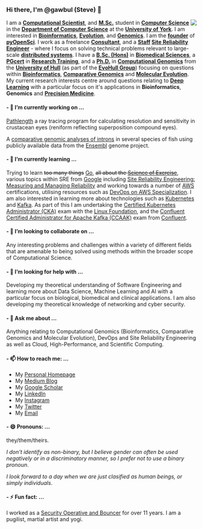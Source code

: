 ### Hi there, I'm @gawbul (Steve) 👋

<img align="right" src="https://github-readme-stats.vercel.app/api?username=gawbul&show_icons=true&icon_color=0366d6&text_color=24292e&bg_color=ffffff&hide_title=true" />

I am a **[Computational Scientist](https://en.wikipedia.org/wiki/Computational_scientist)**, and **[M.Sc.](https://en.wikipedia.org/wiki/Master_of_Science)** student in **[Computer Science](https://online.york.ac.uk/study-online/msc-computer-science-online/)** in the **[Department of Computer Science](https://www.cs.york.ac.uk)** at the **[University of York](https://github.com/orgs/university-of-york/)**. I am interested in **[Bioinformatics](https://en.wikipedia.org/wiki/Bioinformatics)**, **[Evolution](https://en.wikipedia.org/wiki/Evolution)**, and **[Genomics](https://en.wikipedia.org/wiki/Genomics)**. I am the **[founder](https://en.wiktionary.org/wiki/founder#Noun)** of **[pyOpenSci](https://github.com/orgs/pyopensci)**. I work as a freelance **[Consultant](https://www.linkedin.com/company/stephenpmoss)**, and a **[Staff](https://staffeng.com/guides/overview-overview) [Site Reliability Engineer](https://en.wikipedia.org/wiki/Site_reliability_engineering)** - where I focus on solving technical problems relevant to large-scale **[distributed systems](https://en.wikipedia.org/wiki/Distributed_computing)**. I have a **[B.Sc. (Hons)](https://en.wikipedia.org/wiki/Bachelor_of_Science)** in **[Biomedical Sciences](https://en.wikipedia.org/wiki/Biomedical_sciences)**, a **[PGcert](https://en.wikipedia.org/wiki/Postgraduate_certificate)** in **[Research Training](https://www.hull.ac.uk/study/postgraduate/research/postgraduate-training-scheme)**, and a **[Ph.D.](https://en.wikipedia.org/wiki/Doctor_of_Philosophy)** in **[Computational Genomics](https://en.wikipedia.org/wiki/Computational_genomics)** from the **[University of Hull](https://www.hull.ac.uk)** (as part of the **[EvoHull Group](http://www.evohull.org)**) focusing on questions within **[Bioinformatics](https://en.wikipedia.org/wiki/Bioinformatics)**, **[Comparative Genomics](https://en.wikipedia.org/wiki/Comparative_genomics)** and **[Molecular Evolution](https://en.wikipedia.org/wiki/Molecular_evolution)**. My current research interests centre around questions relating to **[Deep Learning](https://en.wikipedia.org/wiki/Deep_learning)** with a particular focus on it's applications in **Bioinformatics**, **Genomics** and **[Precision Medicine](https://en.wikipedia.org/wiki/Precision_medicine)**.

#### - 🔭 I’m currently working on ...

[Pathlength](https://github.com/gawbul/pathlength) a ray tracing program for calculating resolution and sensitivity in crustacean eyes (reniform reflecting superposition compound eyes).

A [comparative genomic analyses of introns](https://github.com/gawbul/fish_introns) in several species of fish using publicly available data from the [Ensembl](https://www.ensembl.org) genome project.

#### - 🌱 I’m currently learning ...

Trying to learn ~~too many things~~ [Go](https://golang.org), ~~all about the [Science of Exercise](https://www.coursera.org/learn/science-exercise)~~, various topics within SRE from [Google](https://sre.google) including [Site Reliability Engineering: Measuring and Managing Reliability](https://www.coursera.org/learn/site-reliability-engineering-slos#syllabus) and working towards a number of [AWS](https://aws.amazon.com/certification/) certifications, utilising resources such as [DevOps on AWS Specialization](https://www.coursera.org/specializations/aws-devops). I am also interested in learning more about technologies such as [Kubernetes](https://kubernetes.io) and [Kafka](https://kafka.apache.org). As part of this I am undertaking the [Certified Kubernetes Administrator (CKA)](https://www.cncf.io/certification/cka/) exam with the [Linux Foundation](https://www.linuxfoundation.org), and the [Confluent Certified Administrator for Apache Kafka (CCAAK)](https://www.confluent.io/en-gb/certification/) exam from [Confluent](https://www.confluent.io).

#### - 👯 I’m looking to collaborate on ...

Any interesting problems and challenges within a variety of different fields that are amenable to being solved using methods within the broader scope of Computational Science.

#### - 🤔 I’m looking for help with ...

Developing my theoretical understanding of Software Engineering and learning more about Data Science, Machine Learning and AI with a particular focus on biological, biomedical and clinical applications. I am also developing my theoretical knowledge of networking and cyber security.

#### - 💬 Ask me about ...

Anything relating to Computational Genomics (Bioinformatics, Comparative Genomics and Molecular Evolution), DevOps and Site Reliability Engineering as well as Cloud, High-Performance, and Scientific Computing.

#### - 📫 How to reach me: ...

- My [Personal Homepage](https://www.gawbul.io)
- My [Medium Blog](https://gawbul.medium.com)
- My [Google Scholar](https://scholar.google.co.uk/citations?hl=en&user=KD8T2ZwAAAAJ)
- My [LinkedIn](https://www.linkedin.com/in/stephenpmoss/)
- My [Instagram](https://www.instagram.com/gawbul)
- My [Twitter](https://www.twitter.com/gawbul)
- My <a href="&#109;&#097;&#105;&#108;&#116;&#111;:&#103;&#097;&#119;&#098;&#117;&#108;&#064;&#103;&#109;&#097;&#105;&#108;&#046;&#099;&#111;&#109;">Email</a>

#### - 😄 Pronouns: ...

they/them/theirs.

*I don't identify as non-binary, but I believe gender can often be used negatively or in a discriminatory manner, so I prefer not to use a binary pronoun*.

*I look forward to a day when we are just clasified as human beings, or simply individuals*.

#### - ⚡ Fun fact: ...

I worked as a [Security Operative and Bouncer](https://professionalsecurityuk.com) for over 11 years. I am a pugilist, martial artist and yogi.

